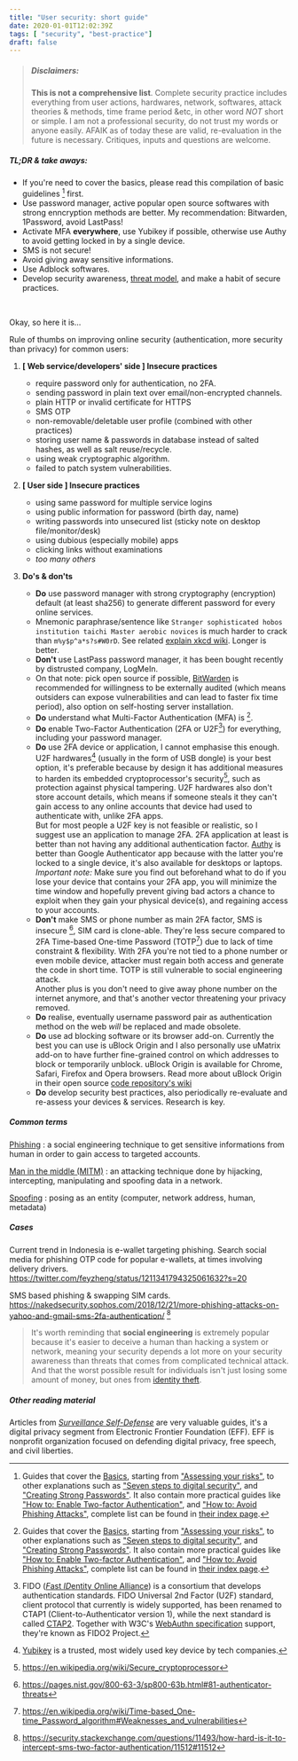 ```yaml
---
title: "User security: short guide"
date: 2020-01-01T12:02:39Z
tags: [ "security", "best-practice"]
draft: false
---
```


> ##### Disclaimers:
> **This is not a comprehensive list**. Complete security practice includes everything from user actions, hardwares, network, softwares, attack theories & methods, time frame period &etc, in other word _NOT_ short or simple.
> I am not a professional security, do not trust my words or anyone easily. AFAIK as of today these are valid, re-evaluation in the future is necessary.
> Critiques, inputs and questions are welcome.

##### TL;DR & take aways:
- If you're need to cover the basics, please read this compilation of basic guidelines [^1] first.
- Use password manager, active popular open source softwares with strong enncryption methods are better. My recommendation: Bitwarden, 1Password, avoid LastPass!
- Activate MFA **everywhere**, use Yubikey if possible, otherwise use Authy to avoid getting locked in by a single device.
- SMS is not secure!
- Avoid giving away sensitive informations.
- Use Adblock softwares.
- Develop security awareness, [threat model](https://ssd.eff.org/en/glossary/threat-model), and make a habit of secure practices.

&nbsp;&nbsp;&nbsp;&nbsp;

Okay, so here it is...


Rule of thumbs on improving online security (authentication, more security than privacy) for common users:

1. **[ Web service/developers' side ] Insecure practices**     
    - require password only for authentication, no 2FA.
    - sending password in plain text over email/non-encrypted channels.
    - plain HTTP or invalid certificate for HTTPS
    - SMS OTP
    - non-removable/deletable user profile (combined with other practices)
    - storing user name & passwords in database instead of salted hashes, as well as salt reuse/recycle.
    - using weak cryptographic algorithm.
    - failed to patch system vulnerabilities.

2. **[ User side ] Insecure practices**     
    - using same password for multiple service logins
    - using public information for password (birth day, name)
    - writing passwords into unsecured list (sticky note on desktop file/monitor/desk)
    - using dubious (especially mobile) apps
    - clicking links without examinations
    - _too many others_

3. **Do's & don'ts**     
    - **Do** use password manager with strong cryptography (encryption) default (at least sha256) to generate different password for every online services.
    - Mnemonic paraphrase/sentence like `Stranger sophisticated hobos institution taichi Master aerobic novices` is much harder to crack than `m%y$p^a*s?s#W0rD`. See related [explain xkcd wiki](https://www.explainxkcd.com/wiki/index.php/936:_Password_Strength). Longer is better.
    - **Don't** use LastPass password manager, it has been bought recently by distrusted company, LogMeIn.
    - On that note: pick open source if possible, [BitWarden](https://help.bitwarden.com/) is recommended for willingness to be externally audited (which means outsiders can expose vulnerabilities and can lead to faster fix time period), also option on self-hosting server installation.
    - **Do** understand what Multi-Factor Authentication (MFA) is [^1].
    - **Do** enable Two-Factor Authentication (2FA or U2F[^2]) for everything, including your password manager.
    - **Do** use 2FA device or application, I cannot emphasise this enough. U2F hardwares[^5] (usually in the form of USB dongle) is your best option, it's preferable because by design it has additional measures to harden its embedded cryptoprocessor's security[^6], such as protection against physical tampering. U2F hardwares also don't store account details, which means if someone steals it they can't gain access to any online accounts that device had used to authenticate with, unlike 2FA apps.    
    But for most people a U2F key is not feasible or realistic, so I suggest use an application to manage 2FA. 2FA application at least is better than not having any additional authentication factor. [Authy](https://authy.com/) is better than Google Authenticator app because with the latter you're locked to a single device, it's also available for desktops or laptops.     
    _Important note:_ Make sure you find out beforehand what to do if you lose your device that contains your 2FA app, you will minimize the time window and hopefully prevent giving bad actors a chance to exploit when they gain your physical device(s), and regaining access to your accounts.
    - **Don't** make SMS or phone number as main 2FA factor, SMS is insecure [^3], SIM card is clone-able. They're less secure compared to 2FA Time-based One-time Password (TOTP[^4]) due to lack of time constraint & flexibility. With 2FA you're not tied to a phone number or even mobile device, attacker must regain both access and generate the code in short time. TOTP is still vulnerable to social engineering attack.      
    Another plus is you don't need to give away phone number on the internet anymore, and that's another vector threatening your privacy removed.
    - **Do** realise, eventually username password pair as authentication method on the web _will_ be replaced and made obsolete.
    - **Do** use ad blocking software or its browser add-on. Currently the best you can use is uBlock Origin and I also personally use uMatrix add-on to have further fine-grained control on which addresses to block or temporarily unblock. uBlock Origin is available for Chrome, Safari, Firefox and Opera browsers. Read more about uBlock Origin in their open source [code repository's wiki](https://github.com/gorhill/uBlock/wiki)
    - **Do** develop security best practices, also periodically re-evaluate and re-assess your devices & services. Research is key.


##### Common terms

[Phishing](https://en.wikipedia.org/wiki/Phishing)
: a social engineering technique to get sensitive informations from human in order to gain access to targeted accounts.

[Man in the middle (MITM)](https://en.wikipedia.org/wiki/Man-in-the-middle_attack)
: an attacking technique done by hijacking, intercepting,  manipulating and spoofing data in a network.

[Spoofing](https://en.wikipedia.org/wiki/Spoofing_attack)
: posing as an entity (computer, network address, human, metadata)


##### Cases

Current trend in Indonesia is e-wallet targeting phishing. Search social media for phishing OTP code for popular e-wallets, at times involving delivery drivers.
https://twitter.com/feyzheng/status/1211341794325061632?s=20

SMS based phishing & swapping SIM cards.
https://nakedsecurity.sophos.com/2018/12/21/more-phishing-attacks-on-yahoo-and-gmail-sms-2fa-authentication/ [^7]


> It's worth reminding that **social engineering** is extremely popular because it's easier to deceive a human than hacking a system or network, meaning your security depends a lot more on your security awareness than threats that comes from complicated technical attack. And that the worst possible result for individuals isn't just losing some amount of money, but ones from [identity theft](https://en.wikipedia.org/wiki/Identity_theft).


##### Other reading material

Articles from [_Surveillance Self-Defense_](https://ssd.eff.org/) are very valuable guides, it's a digital privacy segment from Electronic Frontier Foundation (EFF). EFF is nonprofit organization focused on defending digital privacy, free speech, and civil liberties.



[^1]: Guides that cover the [Basics](https://ssd.eff.org/module-categories/basics), starting from ["Assessing your risks"](https://ssd.eff.org/en/module/assessing-your-risks), to other explanations such as ["Seven steps to digital security"](https://ssd.eff.org/en/module/seven-steps-digital-security), and ["Creating Strong Passwords"](https://ssd.eff.org/en/module/creating-strong-passwords). It also contain more practical guides like ["How to: Enable Two-factor Authentication"](https://ssd.eff.org/en/module/how-enable-two-factor-authentication), and ["How to: Avoid Phishing Attacks"](https://ssd.eff.org/en/module/how-avoid-phishing-attacks), complete list can be found in [their index page](https://ssd.eff.org/en#index).

[^1]: The simplified explanation of what factors usually means is each of these: something user _knows_, something user _has_, and something user _is_.  https://www.yubico.com/what-is-multi-factor-authentication/#av_section_4

[^2]: FIDO ([*F*ast *ID*entity *O*nline Alliance](https://fidoalliance.org/overview/)) is a consortium that develops authentication standards. FIDO Universal 2nd Factor (U2F) standard, client protocol that currently is widely supported, has been renamed to CTAP1 (Client-to-Authenticator version 1), while the next standard is called [CTAP2](https://fidoalliance.org/specs/fido-v2.0-ps-20190130/fido-client-to-authenticator-protocol-v2.0-ps-20190130.html). Together with W3C's [WebAuthn specification](https://www.w3.org/TR/webauthn-1/) support, they're known as FIDO2 Project.

[^3]: https://pages.nist.gov/800-63-3/sp800-63b.html#81-authenticator-threats

[^4]: https://en.wikipedia.org/wiki/Time-based_One-time_Password_algorithm#Weaknesses_and_vulnerabilities

[^5]: [Yubikey](https://www.yubico.com/why-yubico/for-individuals/#account_protec) is a trusted, most widely used key device by tech companies.

[^6]: https://en.wikipedia.org/wiki/Secure_cryptoprocessor

[^7]: https://security.stackexchange.com/questions/11493/how-hard-is-it-to-intercept-sms-two-factor-authentication/11512#11512
